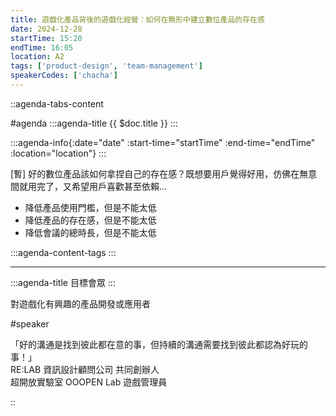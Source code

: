 ```yaml
---
title: 遊戲化產品背後的遊戲化經營：如何在無形中建立數位產品的存在感
date: 2024-12-28
startTime: 15:20
endTime: 16:05
location: A2
tags: ['product-design', 'team-management']
speakerCodes: ['chacha']
---
```


::agenda-tabs-content
<!--議程資訊-->
#agenda
:::agenda-title
{{ $doc.title }}
:::

:::agenda-info{:date="date" :start-time="startTime" :end-time="endTime" :location="location"}
:::

<!--議程資訊(內容)-->
[暫] 好的數位產品該如何拿捏自己的存在感？既想要用戶覺得好用，仿佛在無意間就用完了，又希望用戶喜歡甚至依賴...

- 降低產品使用門檻，但是不能太低
- 降低產品的存在感，但是不能太低
- 降低會議的總時長，但是不能太低

:::agenda-content-tags
:::

---

:::agenda-title
目標會眾
:::

<!--目標會眾(內容)-->
對遊戲化有興趣的產品開發或應用者

<!--講者介紹-->
#speaker
<!--講者介紹(內容)-->
「好的溝通是找到彼此都在意的事，但持續的溝通需要找到彼此都認為好玩的事！」<br>
RE:LAB 資訊設計顧問公司 共同創辦人<br>
超開放實驗室 OOOPEN Lab 遊戲管理員

::
